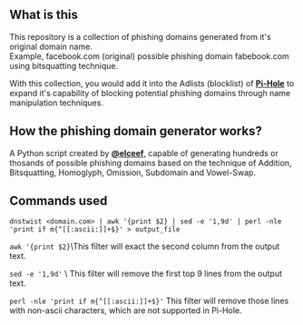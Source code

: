 ## What is this

This repository is a collection of phishing domains generated from it's original domain name.\
Example, facebook.com (original) possible phishing domain fabebook.com using bitsquatting technique.

With this collection, you would add it into the Adlists (blocklist) of [**Pi-Hole**](https://pi-hole.net/) to expand it's capability of blocking potential phishing domains through name manipulation techniques.

## How the phishing domain generator works?

A Python script created by [**@elceef**](https://github.com/elceef/dnstwist), capable of generating hundreds or thosands of possible phishing domains based on the technique of Addition, Bitsquatting, Homoglyph, Omission, Subdomain and Vowel-Swap.

## Commands used

`dnstwist <domain.com> | awk '{print $2} | sed -e '1,9d' | perl -nle 'print if m{^[[:ascii:]]+$}' > output_file`

`awk '{print $2}`\This filter will exact the second column from the output text.

`sed -e '1,9d'` \ This filter will remove the first top 9 lines from the output text.

`perl -nle 'print if m{^[[:ascii:]]+$}'`
This filter will remove those lines with non-ascii characters, which are not supported in Pi-Hole.
